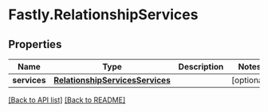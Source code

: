 # Fastly.RelationshipServices

## Properties

Name | Type | Description | Notes
------------ | ------------- | ------------- | -------------
**services** | [**RelationshipServicesServices**](RelationshipServicesServices.md) |  | [optional] 


[[Back to API list]](../../README.md#endpoints) [[Back to README]](../../README.md)
